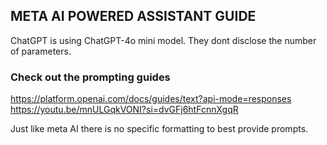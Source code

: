 ## META AI POWERED ASSISTANT GUIDE
ChatGPT is using ChatGPT-4o mini model.
They dont disclose the number of parameters.
### Check out the prompting guides
https://platform.openai.com/docs/guides/text?api-mode=responses
https://youtu.be/mnULGqkVONI?si=dvGFj6htFcnnXgqR

Just like meta AI there is no specific formatting to best provide prompts.

